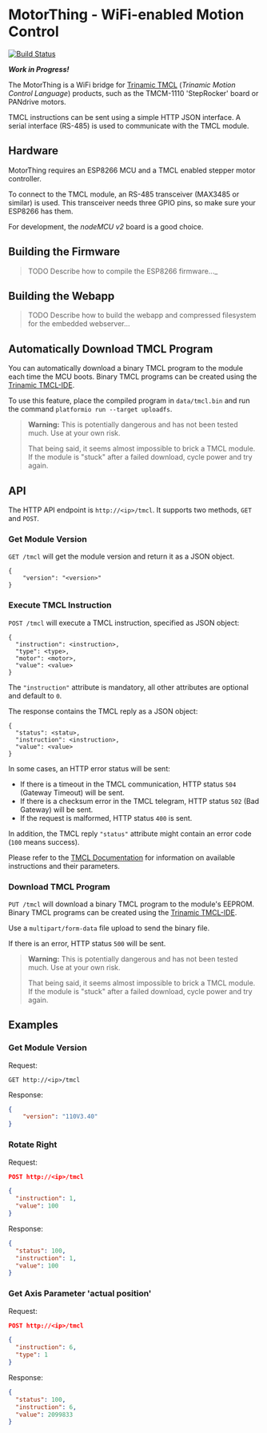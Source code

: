 # MotorThing - WiFi-enabled Motion Control

[![Build Status](https://travis-ci.org/michaelkoetter/MotorThing.svg?branch=master)](https://travis-ci.org/michaelkoetter/MotorThing)

**_Work in Progress!_**

The MotorThing is a WiFi bridge for [Trinamic TMCL][1] (_Trinamic Motion Control
Language_) products, such as the TMCM-1110 'StepRocker' board or PANdrive
motors.

TMCL instructions can be sent using a simple HTTP JSON interface. A serial
interface (RS-485) is used to communicate with the TMCL module.

## Hardware

MotorThing requires an ESP8266 MCU and a TMCL enabled stepper motor controller.

To connect to the TMCL module, an RS-485 transceiver (MAX3485 or similar) is
used. This transceiver needs three GPIO pins, so make sure your ESP8266 has
them.

For development, the _nodeMCU v2_ board is a good choice.

## Building the Firmware

> TODO Describe how to compile the ESP8266 firmware..._

## Building the Webapp

> TODO Describe how to build the webapp and compressed filesystem for the
> embedded webserver...

## Automatically Download TMCL Program

You can automatically download a binary TMCL program to the module each time
the MCU boots.
Binary TMCL programs can be created using the [Trinamic TMCL-IDE][1].

To use this feature, place the compiled program in `data/tmcl.bin` and run the command
`platformio run --target uploadfs`.

> **Warning:** This is potentially dangerous and has not been tested much.
> Use at your own risk.
>
> That being said, it seems almost impossible to brick a TMCL module.
> If the module is "stuck" after a failed download, cycle power
> and try again.

## API

The HTTP API endpoint is `http://<ip>/tmcl`. It supports two methods, `GET`
and `POST`.

### Get Module Version

`GET /tmcl` will get the module version and return it as a JSON object.

```
{
    "version": "<version>"
}
```

### Execute TMCL Instruction

`POST /tmcl` will execute a TMCL instruction, specified as JSON object:

```
{
  "instruction": <instruction>,
  "type": <type>,
  "motor": <motor>,
  "value": <value>
}
```

The `"instruction"` attribute is mandatory, all other attributes are optional
and default to `0`.

The response contains the TMCL reply as a JSON object:

```
{
  "status": <statu>,
  "instruction": <instruction>,
  "value": <value>
}
```

In some cases, an HTTP error status will be sent:
* If there is a timeout in the TMCL communication, HTTP status `504` (Gateway
  Timeout) will be sent.
* If there is a checksum error in the TMCL telegram, HTTP status `502` (Bad
  Gateway) will be sent.
* If the request is malformed, HTTP status `400` is sent.

In addition, the TMCL reply `"status"` attribute might contain an error code
(`100` means success).

Please refer to the [TMCL Documentation][1] for information on available
 instructions and their parameters.

### Download TMCL Program

`PUT /tmcl` will download a binary TMCL program to the module's EEPROM.
Binary TMCL programs can be created using the [Trinamic TMCL-IDE][1].

Use a `multipart/form-data` file upload to send the binary file.

If there is an error, HTTP status `500` will be sent.

> **Warning:** This is potentially dangerous and has not been tested much.
> Use at your own risk.
>
> That being said, it seems almost impossible to brick a TMCL module.
> If the module is "stuck" after a failed download, cycle power
> and try again.

## Examples

### Get Module Version

Request:
```
GET http://<ip>/tmcl
```

Response:
```json
{
    "version": "110V3.40"
}
```

### Rotate Right

Request:
```json
POST http://<ip>/tmcl

{
  "instruction": 1,
  "value": 100
}
```

Response:
```json
{
  "status": 100,
  "instruction": 1,
  "value": 100
}
```

### Get Axis Parameter 'actual position'

Request:
```json
POST http://<ip>/tmcl

{
  "instruction": 6,
  "type": 1
}
```

Response:
```json
{
  "status": 100,
  "instruction": 6,
  "value": 2099833
}
```

[1]: http://www.trinamic.com/software-tools/tmcl-ide
